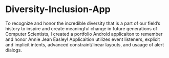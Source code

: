 # Diversity-Inclusion-App

To recognize and honor the incredible diversity that is a part of our field’s history to inspire and create 
meaningful change in future generations of Computer Scientists, I created a portfolio Android applicaiton to remember and honor Annie Jean Easley!
Applicaition utilizes event listeners, explicit and implicit intents, advanced constraint/linear layouts, and usaage of alert dialogs.  
